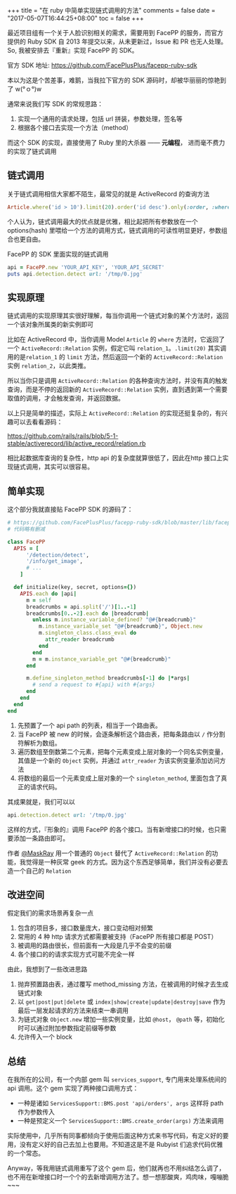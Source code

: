 +++
title = "在 ruby 中简单实现链式调用的方法"
comments = false
date = "2017-05-07T16:44:25+08:00"
toc = false
+++

最近项目组有一个关于人脸识别相关的需求，需要用到 FacePP 的服务，而官方提供的 Ruby SDK 自 2013 年提交以来，从未更新过，Issue 和 PR 也无人处理。So, 我被安排去『重新』实现 FacePP 的 SDK。

官方 SDK 地址: https://github.com/FacePlusPlus/facepp-ruby-sdk

本以为这是个苦差事，难鹅，当我拉下官方的 SDK 源码时，却被华丽丽的惊艳到了 w(°ｏ°)w

通常来说我们写 SDK 的常规思路：

1. 实现一个通用的请求处理，包括 url 拼装，参数处理，签名等
2. 根据各个接口去实现一个方法（method）

而这个 SDK 的实现，直接使用了 Ruby 里的大杀器 —— **元编程**， 进而毫不费力的实现了链式调用

## 链式调用

关于链式调用相信大家都不陌生，最常见的就是 ActiveRecord 的查询方法

```ruby
Article.where('id > 10').limit(20).order('id desc').only(:order, :where)
```

个人认为，链式调用最大的优点就是优雅，相比起把所有参数放在一个 options(hash) 里喂给一个方法的调用方式，链式调用的可读性明显更好，参数组合也更自由。

FacePP 的 SDK 里面实现的链式调用

```ruby
api = FacePP.new 'YOUR_API_KEY', 'YOUR_API_SECRET'
puts api.detection.detect url: '/tmp/0.jpg'
```

## 实现原理

链式调用的实现原理其实很好理解，每当你调用一个链式对象的某个方法时，返回一个该对象所属类的新实例即可

比如在 ActiveRecord 中，当你调用 Model `Article` 的 `where` 方法时，它返回了一个 `ActiveRecord::Relation` 实例，假定它叫 `relation_1`。`.limit(20)` 其实调用的是`relation_1` 的 `limit` 方法，然后返回一个新的 `ActiveRecord::Relation` 实例 `relation_2`，以此类推。

所以当你只是调用 `ActiveRecord::Relation` 的各种查询方法时，并没有真的触发查询，而是不停的返回新的 `ActiveRecord::Relation` 实例，直到遇到第一个需要取值的调用，才会触发查询，并返回数据。

以上只是简单的描述，实际上 `ActiveRecord::Relation` 的实现还挺复杂的，有兴趣可以去看看源码：

https://github.com/rails/rails/blob/5-1-stable/activerecord/lib/active_record/relation.rb

相比起数据库查询的复杂性，http api 的复杂度就算很低了，因此在http 接口上实现链式调用，其实可以很容易。

## 简单实现

这个部分我就直接贴 FacePP SDK 的源码了：

```ruby
# https://github.com/FacePlusPlus/facepp-ruby-sdk/blob/master/lib/facepp/client.rb
# 代码略有删减

class FacePP
  APIS = [
      '/detection/detect',
      '/info/get_image',
      # ...
    ]

  def initialize(key, secret, options={})
    APIS.each do |api|
      m = self
      breadcrumbs = api.split('/')[1..-1]
      breadcrumbs[0..-2].each do |breadcrumb|
        unless m.instance_variable_defined? "@#{breadcrumb}"
          m.instance_variable_set "@#{breadcrumb}", Object.new
          m.singleton_class.class_eval do
            attr_reader breadcrumb
          end
        end
        m = m.instance_variable_get "@#{breadcrumb}"
      end

      m.define_singleton_method breadcrumbs[-1] do |*args|
        # send a request to #{api} with #{args}
      end
    end
  end
end
```

1. 先预置了一个 api path 的列表，相当于一个路由表。
2. 当 FacePP 被 new 的时候，会逐条解析这个路由表，把每条路由以 `/` 作分割符解析为数组。
3. 遍历数组至倒数第二个元素，把每个元素变成上层对象的一个同名实例变量，其值是一个新的 `Object` 实例，并通过 `attr_reader` 为该实例变量添加访问方法
4. 将数组的最后一个元素变成上层对象的一个 `singleton_method`, 里面包含了真正的请求代码。

其成果就是，我们可以以

```ruby
api.detection.detect url: '/tmp/0.jpg'
```

这样的方式，『形象的』调用 FacePP 的各个接口。当有新增接口的时候，也只需要添加一条路由即可。

作者 [@MaskRay](https://github.com/MaskRay) 用一个普通的 `Object` 替代了 `ActiveRecord::Relation` 的功能，我觉得是一种灰常 geek 的方式。因为这个东西足够简单，我们并没有必要去造一个自己的 `Relation`

## 改进空间

假定我们的需求场景再复杂一点

1. 包含的项目多，接口数量庞大，接口变动相对频繁
2. 常用的 4 种 http 请求方式都需要被支持（FacePP 所有接口都是 POST）
3. 被调用的路由很长，但前面有一大段是几乎不会变的前缀
4. 各个接口的的请求实现方式可能不完全一样

由此，我想到了一些改进思路

1. 抛弃预置路由表，通过覆写 method_missing 方法，在被调用的时候才去生成链式对象
2. 以 `get|post|put|delete` 或 `index|show|create|update|destroy|save` 作为最后一层发起请求的方法来结束一串调用
3. 为链式对象 `Object.new` 增加一些实例变量，比如 `@host`， `@path` 等，初始化时可以通过附加参数指定前缀等参数
4. 允许传入一个 block

## 总结

在我所在的公司，有一个内部 gem 叫 `services_support`, 专门用来处理系统间的 api 调用。这个 gem 实现了两种接口调用方式：

- 一种是诸如 `ServicesSupport::BMS.post 'api/orders', args` 这样将 path 作为参数传入
- 一种是预定义一个 `ServicesSupport::BMS.create_order(args)` 方法来调用

实际使用中，几乎所有同事都倾向于使用后面这种方式来书写代码，有定义好的要用，没有定义好的自己去加上也要用。不知道这是不是 Rubyist 们追求代码优雅的一个常态。

Anyway，等我用链式调用重写了这个 gem 后，他们就再也不用纠结怎么调了，也不用在新增接口时一个个的去新增调用方法了。想一想那酸爽，鸡肉味，嘎嘣脆~~~

